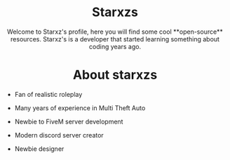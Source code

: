 <h1 align='center'>Starxzs</h1>
<p align="center">
Welcome to Starxz's profile, here you will find some cool **open-source** resources.
Starxz's is a developer that started learning something about coding years ago.
</p>
<h1 align='center'>About starxzs</h1>
<p align="center">
  
 - Fan of realistic roleplay
  
 - Many years of experience in Multi Theft Auto
   
 - Newbie to FiveM server development

 - Modern discord server creator

 - Newbie designer
   
</p>

